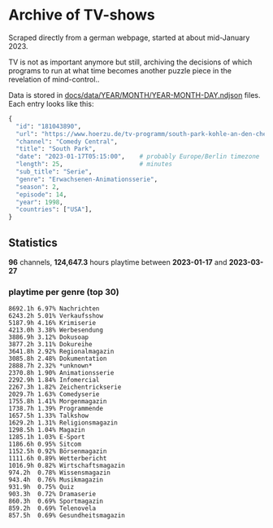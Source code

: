 # Archive of TV-shows

Scraped directly from a german webpage, started at about mid-January 2023.

TV is not as important anymore but still, archiving the decisions of which programs to run at what time
becomes another puzzle piece in the revelation of mind-control.. 

Data is stored in [docs/data/YEAR/MONTH/YEAR-MONTH-DAY.ndjson](docs/data/) files. 
Each entry looks like this:

```python
{
  "id": "181043890", 
  "url": "https://www.hoerzu.de/tv-programm/south-park-kohle-an-den-chefkoch/bid_181043890/", 
  "channel": "Comedy Central", 
  "title": "South Park", 
  "date": "2023-01-17T05:15:00",    # probably Europe/Berlin timezone 
  "length": 25,                     # minutes 
  "sub_title": "Serie", 
  "genre": "Erwachsenen-Animationsserie", 
  "season": 2, 
  "episode": 14, 
  "year": 1998, 
  "countries": ["USA"],
}
```

## Statistics

**96** channels, **124,647.3** hours playtime between **2023-01-17** and **2023-03-27**


### playtime per genre (top 30)

    8692.1h 6.97% Nachrichten
    6243.2h 5.01% Verkaufsshow
    5187.9h 4.16% Krimiserie
    4213.0h 3.38% Werbesendung
    3886.9h 3.12% Dokusoap
    3877.2h 3.11% Dokureihe
    3641.8h 2.92% Regionalmagazin
    3085.8h 2.48% Dokumentation
    2888.7h 2.32% *unknown*
    2370.8h 1.90% Animationsserie
    2292.9h 1.84% Infomercial
    2267.3h 1.82% Zeichentrickserie
    2029.7h 1.63% Comedyserie
    1755.8h 1.41% Morgenmagazin
    1738.7h 1.39% Programmende
    1657.5h 1.33% Talkshow
    1629.2h 1.31% Religionsmagazin
    1298.5h 1.04% Magazin
    1285.1h 1.03% E-Sport
    1186.6h 0.95% Sitcom
    1152.5h 0.92% Börsenmagazin
    1111.6h 0.89% Wetterbericht
    1016.9h 0.82% Wirtschaftsmagazin
    974.2h  0.78% Wissensmagazin
    943.4h  0.76% Musikmagazin
    931.9h  0.75% Quiz
    903.3h  0.72% Dramaserie
    860.3h  0.69% Sportmagazin
    859.2h  0.69% Telenovela
    857.5h  0.69% Gesundheitsmagazin
